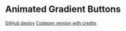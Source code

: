 # Animated Gradient Buttons

[GitHub deploy](https://taorkon.github.io/animated-buttons/)
[Codepen version with credits](https://codepen.io/taorkon/pen/MWNEZMb)
